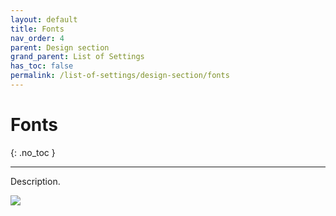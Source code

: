 ```yaml
---
layout: default
title: Fonts
nav_order: 4
parent: Design section
grand_parent: List of Settings
has_toc: false
permalink: /list-of-settings/design-section/fonts
---
```


# Fonts
{: .no_toc }

---

Description.

![](/orderlord-help-kds/assets/images/kds/section_kitchen_history_1.png)